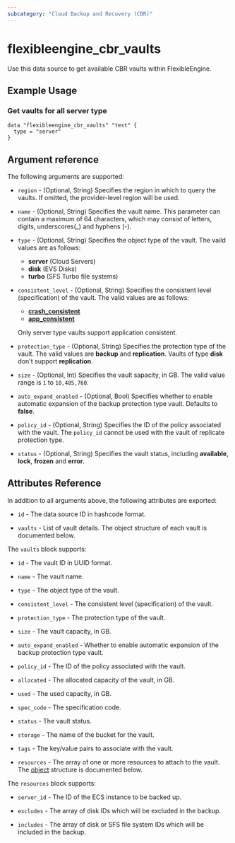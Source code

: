 ```yaml
---
subcategory: "Cloud Backup and Recovery (CBR)"
---
```


# flexibleengine_cbr_vaults

Use this data source to get available CBR vaults within FlexibleEngine.

## Example Usage

### Get vaults for all server type

```hcl
data "flexibleengine_cbr_vaults" "test" {
  type = "server"
}
```

## Argument reference

The following arguments are supported:

* `region` - (Optional, String) Specifies the region in which to query the vaults.
  If omitted, the provider-level region will be used.

* `name` - (Optional, String) Specifies the vault name. This parameter can contain a maximum of 64
  characters, which may consist of letters, digits, underscores(_) and hyphens (-).

* `type` - (Optional, String) Specifies the object type of the vault. The vaild values are as follows:
  + **server** (Cloud Servers)
  + **disk** (EVS Disks)
  + **turbo** (SFS Turbo file systems)

* `consistent_level` - (Optional, String) Specifies the consistent level (specification) of the vault.
  The valid values are as follows:
  + **[crash_consistent](https://docs.prod-cloud-ocb.orange-business.com/usermanual/cbr/cbr_03_0109.html)**
  + **[app_consistent](https://docs.prod-cloud-ocb.orange-business.com/usermanual/cbr/cbr_03_0109.html)**

  Only server type vaults support application consistent.

* `protection_type` - (Optional, String) Specifies the protection type of the vault.
  The valid values are **backup** and **replication**. Vaults of type **disk** don't support **replication**.

* `size` - (Optional, Int) Specifies the vault sapacity, in GB. The valid value range is `1` to `10,485,760`.

* `auto_expand_enabled` - (Optional, Bool) Specifies whether to enable automatic expansion of the backup protection
  type vault. Defaults to **false**.

* `policy_id` - (Optional, String) Specifies the ID of the policy associated with the vault.
  The `policy_id` cannot be used with the vault of replicate protection type.

* `status` - (Optional, String) Specifies the vault status, including **available**, **lock**, **frozen** and **error**.

## Attributes Reference

In addition to all arguments above, the following attributes are exported:

* `id` - The data source ID in hashcode format.

* `vaults` - List of vault details. The object structure of each vault is documented below.

The `vaults` block supports:

* `id` - The vault ID in UUID format.

* `name` - The vault name.

* `type` - The object type of the vault.

* `consistent_level` - The consistent level (specification) of the vault.

* `protection_type` - The protection type of the vault.

* `size` - The vault capacity, in GB.

* `auto_expand_enabled` - Whether to enable automatic expansion of the backup protection type vault.

* `policy_id` - The ID of the policy associated with the vault.

* `allocated` - The allocated capacity of the vault, in GB.

* `used` - The used capacity, in GB.

* `spec_code` - The specification code.

* `status` - The vault status.

* `storage` - The name of the bucket for the vault.

* `tags` - The key/value pairs to associate with the vault.

* `resources` - The array of one or more resources to attach to the vault.
  The [object](#cbr_vault_resources) structure is documented below.

<a name="cbr_vault_resources"></a>
The `resources` block supports:

* `server_id` - The ID of the ECS instance to be backed up.

* `excludes` - The array of disk IDs which will be excluded in the backup.

* `includes` - The array of disk or SFS file system IDs which will be included in the backup.
